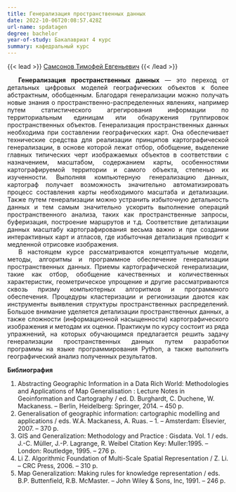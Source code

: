 ```yaml
---
title: Генерализация пространственных данных
date: 2022-10-06T20:08:57.428Z
url-name: spdatagen
degree: bachelor
year-of-study: Бакалавриат 4 курс
summary: кафедральный курс
---
```

{{< lead >}} [Самсонов Тимофей Евгеньевич](https://istina.msu.ru/profile/tsamsonov/) {{< /lead >}}

<div style="text-align: justify; text-indent: 25px;">
<b>Генерализация пространственных данных</b> — это переход от детальных цифровых моделей географических объектов к более абстрактным, обобщенным. Благодаря генерализации можно получать новые знания о пространственно-распределенных явлениях, например путем статистического агрегирования информации по территориальным единицам или обнаружения группировок пространственных объектов. Генерализация пространственных данных необходима при составлении географических карт. Она обеспечивает технические средства для реализации принципов картографической генерализации, в основе которой лежат отбор, обобщение, выделение главных типических черт изображаемых объектов в соответствии с назначением, масштабом, содержанием карты, особенностями картографируемой территории и самого объекта, степенью их изученности. Выполняя компьютерную генерализацию данных, картограф получает возможность значительно автоматизировать процесс составления карты необходимого масштаба и детализации. Также путем генерализации можно устранить избыточную детальность данных и тем самым значительно ускорить выполнение операций пространственного анализа, таких как пространственные запросы, буферизация, построение маршрутов и т.д. Соответствие детализации данных масштабу картографирования весьма важно и при создании интерактивных карт и атласов, где избыточная детализация приводит к медленной отрисовке изображения. </div>
<div style="text-align: justify; text-indent: 25px;">
В настоящем курсе рассматриваются концептуальные модели, методы, алгоритмы и программное обеспечение генерализации пространственных данных. Приемы картографической генерализации, такие как отбор, обобщение качественных и количественных характеристик, геометрическое упрощение и другие рассматриваются сквозь призму компьютерных алгоритмов и программного обеспечения. Процедуры кластеризации и регионизации даются как инструменты выявления структуры пространственных распределений. Большое внимание уделяется детализации пространственных данных, а также сложности (информационной насыщенности) картографического изображения и методам их оценки. Практикум по курсу состоит из ряда упражнений, на которых обучающимся предлагается решить задачу генерализации пространственных данных путем разработки программы на языке программирования Python, а также выполнить географический анализ полученных результатов. </div>

**Библиография**

1. Abstracting Geographic Information in a Data Rich World: Methodologies and Applications of Map Generalisation : Lecture Notes in Geoinformation and Cartography / ed. D. Burghardt, C. Duchene, W. Mackaness. – Berlin, Heidelberg: Springer, 2014. – 450 p.
2. Generalisation of geographic information: cartographic modelling and applications / eds. W.A. Mackaness, A. Ruas. – 1. – Amsterdam: Elsevier, 2007. – 370 p.
3. GIS and Generalization: Methodology and Practice : Gisdata. Vol. 1 / eds. J.-C. Müller, J.-P. Lagrange, R. Weibel Citation Key: Muller:1995. – London: Routledge, 1995. – 276 p.
4. Li Z. Algorithmic Foundation of Multi-Scale Spatial Representation / Z. Li. – CRC Press, 2006. – 310 p.
5. Map Generalization: Making rules for knowledge representation / eds. B.P. Buttenfield, R.B. McMaster. – John Wiley & Sons, Inc, 1991. – 246 p.